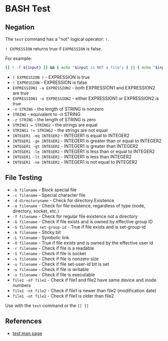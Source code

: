 # BASH Test

Negation
--------
The `test` command has a "not" logical operator: `!`.

`! EXPRESSION` returns true if `EXPRESSION` is false.

For example:

```bash
[[ ! -f ${input} ]] && { echo "$input is NOT a file"; } || { echo "$input IS a file."; }

```

* `( EXPRESSION )` - EXPRESSION is true
* `! EXPRESSION` - EXPRESSION is false
* `EXPRESSION1 -a EXPRESSION2` - both EXPRESSION1 and EXPRESSION2 are true
* `EXPRESSION1 -o EXPRESSION2` - either EXPRESSION1 or EXPRESSION2 is true
* `-n STRING` - the length of STRING is nonzero
* `STRING` - equivalent to -n STRING
* `-z STRING` - the length of STRING is zero
* `STRING1 = STRING2` - the strings are equal
* `STRING1 != STRING2` - the strings are not equal
* `INTEGER1 -eq INTEGER2` - INTEGER1 is equal to INTEGER2
* `INTEGER1 -ge INTEGER2` - INTEGER1 is greater than or equal to INTEGER2
* `INTEGER1 -gt INTEGER2` - INTEGER1 is greater than INTEGER2
* `INTEGER1 -le INTEGER2` - INTEGER1 is less than or equal to INTEGER2
* `INTEGER1 -lt INTEGER2` - INTEGER1 is less than INTEGER2
* `INTEGER1 -ne INTEGER2` - INTEGER1 is not equal to INTEGER2

File Testing
------------

* `-b filename` - Block special file
* `-c filename` - Special character file
* `-d directoryname` - Check for directory Existence
* `-e filename` - Check for file existence, regardless of type (node, directory, socket, etc.)
* `-f filename` - Check for regular file existence not a directory
* `-G filename` - Check if file exists and is owned by effective group ID
* `-G filename set-group-id` - True if file exists and is set-group-id
* `-k filename` - Sticky bit
* `-L filename` - Symbolic link
* `-O filename` - True if file exists and is owned by the effective user id
* `-r filename` - Check if file is a readable
* `-S filename` - Check if file is socket
* `-s filename` - Check if file is nonzero size
* `-u filename` - Check if file set-user-id bit is set
* `-w filename` - Check if file is writable
* `-x filename` - Check if file is executable
* `file1 -ef file2` - Check if file1 and file2 have same device and inode numbers
* `file1 -nt file2` - Check if file1 is newer than file2 (modification date)
* `file1 -ot file2` - Check if file1 is older than file2

Use with the `test` command or the `[[ ]]`

References
----------
* [test man page][1]

[1]: http://man7.org/linux/man-pages/man1/test.1.html
